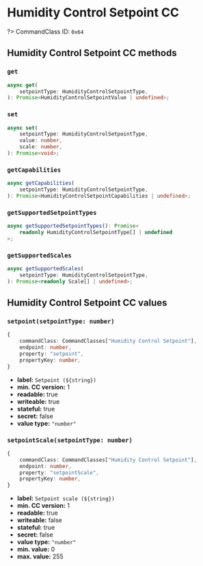# Humidity Control Setpoint CC

?> CommandClass ID: `0x64`

## Humidity Control Setpoint CC methods

### `get`

```ts
async get(
	setpointType: HumidityControlSetpointType,
): Promise<HumidityControlSetpointValue | undefined>;
```

### `set`

```ts
async set(
	setpointType: HumidityControlSetpointType,
	value: number,
	scale: number,
): Promise<void>;
```

### `getCapabilities`

```ts
async getCapabilities(
	setpointType: HumidityControlSetpointType,
): Promise<HumidityControlSetpointCapabilities | undefined>;
```

### `getSupportedSetpointTypes`

```ts
async getSupportedSetpointTypes(): Promise<
	readonly HumidityControlSetpointType[] | undefined
>;
```

### `getSupportedScales`

```ts
async getSupportedScales(
	setpointType: HumidityControlSetpointType,
): Promise<readonly Scale[] | undefined>;
```

## Humidity Control Setpoint CC values

### `setpoint(setpointType: number)`

```ts
{
	commandClass: CommandClasses["Humidity Control Setpoint"],
	endpoint: number,
	property: "setpoint",
	propertyKey: number,
}
```

-   **label:** `Setpoint (${string})`
-   **min. CC version:** 1
-   **readable:** true
-   **writeable:** true
-   **stateful:** true
-   **secret:** false
-   **value type:** `"number"`

### `setpointScale(setpointType: number)`

```ts
{
	commandClass: CommandClasses["Humidity Control Setpoint"],
	endpoint: number,
	property: "setpointScale",
	propertyKey: number,
}
```

-   **label:** `Setpoint scale (${string})`
-   **min. CC version:** 1
-   **readable:** true
-   **writeable:** false
-   **stateful:** true
-   **secret:** false
-   **value type:** `"number"`
-   **min. value:** 0
-   **max. value:** 255
